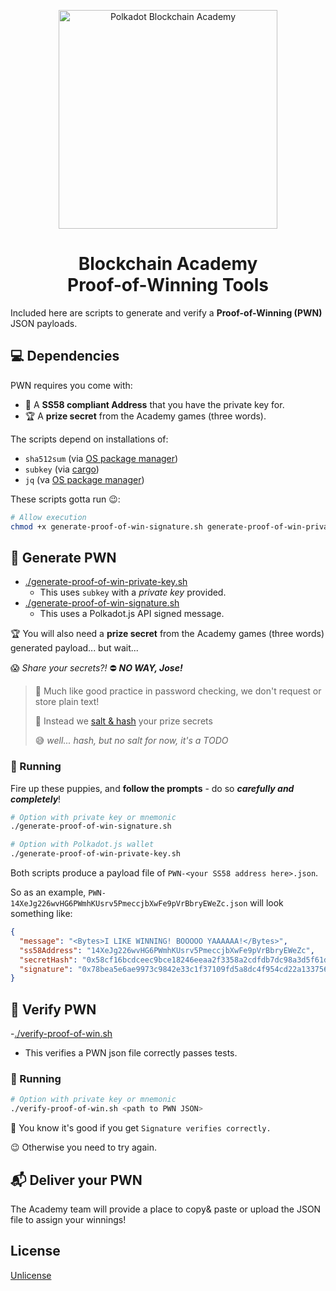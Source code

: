 <p align="center">
<img alt="Polkadot Blockchain Academy" src="https://gateway.pinata.cloud/ipfs/QmdAthFeGzgsW65vhnSTBNN2wWdjL75MvU3tYxVgteaCzW" style="width:350px;">
<h1 align="center">Blockchain Academy<br>Proof-of-Winning Tools</h1>
</p>

Included here are scripts to generate and verify a **Proof-of-Winning (PWN)** JSON payloads.

## 💻 Dependencies

PWN requires you come with:

- 🙋 A **SS58 compliant Address** that you have the private key for.
- 🏆 A **prize secret** from the Academy games (three words).

The scripts depend on installations of:

- `sha512sum` (via [OS package manager](https://unix.stackexchange.com/questions/426837/no-sha256sum-in-macos))
- `subkey` (via [cargo](https://github.com/paritytech/substrate/tree/master/bin/utils/subkey#install-with-cargo))
- `jq` (va [OS package manager](https://stedolan.github.io/jq/))

These scripts gotta run 😉:

```sh
# Allow execution
chmod +x generate-proof-of-win-signature.sh generate-proof-of-win-private-key.sh verify-proof-of-win.sh
```

## 🔏 Generate PWN

- [./generate-proof-of-win-private-key.sh](./generate-proof-of-win-private-key.sh)
  - This uses `subkey` with a _private key_ provided.
- [./generate-proof-of-win-signature.sh](./generate-proof-of-win-signature.sh)
  - This uses a Polkadot.js API signed message.

🏆 You will also need a **prize secret** from the Academy games (three words) generated payload... but wait...

😱 _Share your secrets?!_
⛔ **_NO WAY, Jose!_**

> 🙈 Much like good practice in password checking, we don't request or store plain text!
>
> 🧂 Instead we [salt & hash](https://www.okta.com/blog/2019/03/what-are-salted-passwords-and-password-hashing/) your prize secrets
>
> 😅 _well... hash, but no salt for now, it's a TODO_

### 🏃 Running

Fire up these puppies, and **follow the prompts** - do so **_carefully and completely_**!

```sh
# Option with private key or mnemonic
./generate-proof-of-win-signature.sh

# Option with Polkadot.js wallet
./generate-proof-of-win-private-key.sh
```

Both scripts produce a payload file of `PWN-<your SS58 address here>.json`.

So as an example, `PWN-14XeJg226wvHG6PWmhKUsrv5PmeccjbXwFe9pVrBbryEWeZc.json` will look something like:

```json
{
  "message": "<Bytes>I LIKE WINNING! BOOOOO YAAAAAA!</Bytes>",
  "ss58Address": "14XeJg226wvHG6PWmhKUsrv5PmeccjbXwFe9pVrBbryEWeZc",
  "secretHash": "0x58cf16bcdceec9bce18246eeaa2f3358a2cdfdb7dc98a3d5f61da18f841b057369c58e64a456e236e853d853ef088a0eb57551a2a2b124c3060d5f402a2bf0a3",
  "signature": "0x78bea5e6ae9973c9842e33c1f37109fd5a8dc4f954cd22a133756a7590fffd0363f956afd24a16a6bcb00a3ce7bfdcc8045dad80b421bd01a8948ff9d2853e8a"
}
```

## 🔎 Verify PWN

-[./verify-proof-of-win.sh](./verify-proof-of-win.sh)

- This verifies a PWN json file correctly passes tests.

### 🏃 Running

```sh
# Option with private key or mnemonic
./verify-proof-of-win.sh <path to PWN JSON>
```

🎉 You know it's good if you get `Signature verifies correctly.`

😉 Otherwise you need to try again.

## 📬 Deliver your PWN

The Academy team will provide a place to copy& paste or upload the JSON file to assign your winnings!

## License

[Unlicense](./LICENSE)
